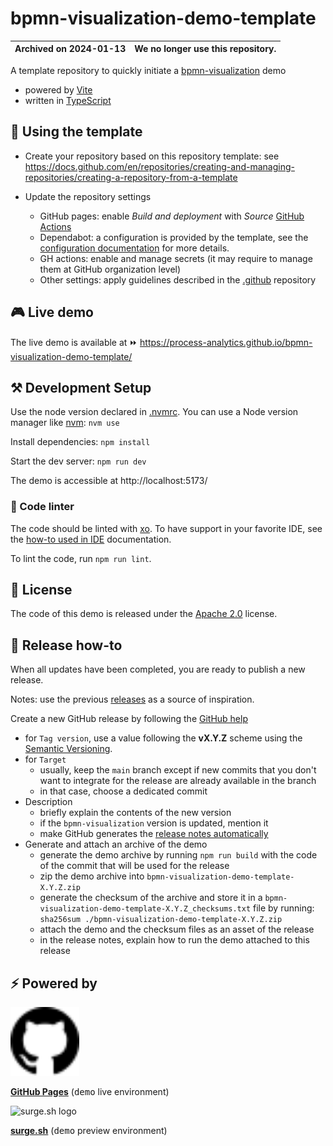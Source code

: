 # bpmn-visualization-demo-template

| Archived on 2024-01-13 | We no longer use this repository. |
| -------- | -------- |


A template repository to quickly initiate a [bpmn-visualization](https://github.com/process-analytics/bpmn-visualization-js) demo
- powered by [Vite](https://vitejs.dev/)
- written in [TypeScript](https://www.typescriptlang.org/)


## 🤔 Using the template

- Create your repository based on this repository template: see https://docs.github.com/en/repositories/creating-and-managing-repositories/creating-a-repository-from-a-template

- Update the repository settings
  - GitHub pages: enable _Build and deployment_ with _Source_ [GitHub Actions](https://docs.github.com/en/pages/getting-started-with-github-pages/configuring-a-publishing-source-for-your-github-pages-site#publishing-with-a-custom-github-actions-workflow)
  - Dependabot: a configuration is provided by the template, see the [configuration documentation](https://docs.github.com/en/code-security/dependabot/dependabot-version-updates/configuring-dependabot-version-updates) for more details.
  - GH actions: enable and manage secrets (it may require to manage them at GitHub organization level)
  - Other settings: apply guidelines described in the [.github](https://github.com/process-analytics/.github/) repository


## 🎮 Live demo

<!--
TODO: this is the url of the template repository. Change the url to match the URL of the actual repository.
-->
The live demo is available at ⏩ https://process-analytics.github.io/bpmn-visualization-demo-template/


## ⚒️ Development Setup

Use the node version declared in [.nvmrc](.nvmrc). You can use a Node version manager like [nvm](https://github.com/nvm-sh/nvm): `nvm use`

Install dependencies: `npm install`

Start the dev server: `npm run dev`

The demo is accessible at http://localhost:5173/

### 🎨 Code linter

The code should be linted with [xo](https://github.com/xojs/xo). To have support in your favorite IDE, see the [how-to used in IDE](https://github.com/xojs/xo#editor-plugins) documentation. 

To lint the code, run `npm run lint`.


## 📃 License

The code of this demo is released under the [Apache 2.0](LICENSE) license.


## 🚀 Release how-to

When all updates have been completed, you are ready to publish a new release.

Notes: use the previous [releases](https://github.com/process-analytics/bpmn-visualization-demo-template/releases) as a source of inspiration.

Create a new GitHub release by following the [GitHub help](https://help.github.com/en/github/administering-a-repository/managing-releases-in-a-repository#creating-a-release)
- for `Tag version`, use a value following the **vX.Y.Z** scheme using the [Semantic Versioning](https://semver.org/).
- for `Target`
    - usually, keep the `main` branch except if new commits that you don't want to integrate for the release are already
      available in the branch
    - in that case, choose a dedicated commit
- Description
    - briefly explain the contents of the new version
    - if the `bpmn-visualization` version is updated, mention it
    - make GitHub generates the [release notes automatically](https://docs.github.com/en/repositories/releasing-projects-on-github/automatically-generated-release-notes)
- Generate and attach an archive of the demo
  - generate the demo archive by running `npm run build` with the code of the commit that will be used for the release
  - zip the demo archive into `bpmn-visualization-demo-template-X.Y.Z.zip`
  - generate the checksum of the archive and store it in a `bpmn-visualization-demo-template-X.Y.Z_checksums.txt` file by running: `sha256sum ./bpmn-visualization-demo-template-X.Y.Z.zip`
  - attach the demo and the checksum files as an asset of the release
  - in the release notes, explain how to run the demo attached to this release


## ⚡ Powered by

<img src="public/github-logo.svg" alt="GitHub logo" title="GitHub Pages" width="110"/>

**[GitHub Pages](https://pages.github.com/)** (<kbd>demo</kbd> live environment)

<img src="https://surge.sh/images/logos/svg/surge-logo.svg" alt="surge.sh logo" title="surge.sh" width="110"/>

**[surge.sh](https://surge.sh)** (<kbd>demo</kbd> preview environment)
